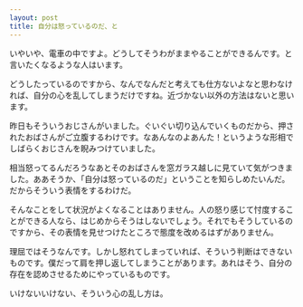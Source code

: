 ```yaml
---
layout: post
title: 自分は怒っているのだ、と
---
```


いやいや、電車の中ですよ。どうしてそうわがままやることができるんです。と言いたくなるような人はいます。

どうしたっているのですから、なんでなんだと考えても仕方ないよなと思わなければ、自分の心を乱してしまうだけですね。近づかない以外の方法はないと思います。

昨日もそういうおじさんがいました。ぐいぐい切り込んでいくものだから、押されたおばさんがご立腹するわけです。なあんなのよあんた！というような形相でしばらくおじさんを睨みつけていました。

相当怒ってるんだろうなあとそのおばさんを窓ガラス越しに見ていて気がつきました。ああそうか、「自分は怒っているのだ」ということを知らしめたいんだ。だからそういう表情をするわけだ。

そんなことをして状況がよくなることはありません。人の怒り感じて忖度することができる人なら、はじめからそうはしないでしょう。それでもそうしているのですから、その表情を見せつけたところで態度を改めるはずがありません。

理屈ではそうなんです。しかし怒れてしまっていれば、そういう判断はできないものです。僕だって肩を押し返してしまうことがあります。あれはそう、自分の存在を認めさせるためにやっているものです。

いけないいけない、そういう心の乱し方は。
